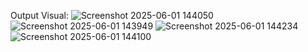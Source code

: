 Output Visual:
![Screenshot 2025-06-01 144050](https://github.com/user-attachments/assets/ae2ddfa4-594c-471a-ab43-398c8dba07ba)
![Screenshot 2025-06-01 143949](https://github.com/user-attachments/assets/6cf60543-0a9e-4782-b615-d6f8073b6889)
![Screenshot 2025-06-01 144234](https://github.com/user-attachments/assets/2cd1f8e7-c52b-4f9c-a076-6b4f680a876c)
![Screenshot 2025-06-01 144100](https://github.com/user-attachments/assets/184a3563-3725-4c2b-86aa-32c5876cf821)
